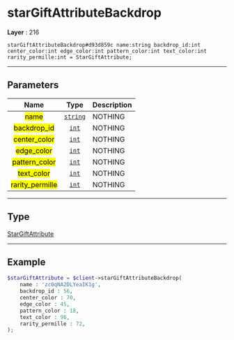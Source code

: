 # starGiftAttributeBackdrop

**Layer** : 216

```tl
starGiftAttributeBackdrop#d93d859c name:string backdrop_id:int center_color:int edge_color:int pattern_color:int text_color:int rarity_permille:int = StarGiftAttribute;
```

---

## Parameters

| Name | Type | Description |
| :---: | :---: | :--- |
| <mark>name</mark> | [`string`](type/string) | NOTHING |
| <mark>backdrop_id</mark> | [`int`](type/int) | NOTHING |
| <mark>center_color</mark> | [`int`](type/int) | NOTHING |
| <mark>edge_color</mark> | [`int`](type/int) | NOTHING |
| <mark>pattern_color</mark> | [`int`](type/int) | NOTHING |
| <mark>text_color</mark> | [`int`](type/int) | NOTHING |
| <mark>rarity_permille</mark> | [`int`](type/int) | NOTHING |

---

## Type

[StarGiftAttribute](type/StarGiftAttribute)

---

## Example

```php
$starGiftAttribute = $client->starGiftAttributeBackdrop(
	name : 'zc0qNA2DLYeaIK1g',
	backdrop_id : 56,
	center_color : 70,
	edge_color : 45,
	pattern_color : 18,
	text_color : 96,
	rarity_permille : 72,
);
```